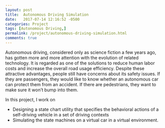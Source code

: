 ```yaml
---
layout: post
title:  Autonomous Driving Simulation
date:   2017-07-14 12:16:52 -0500
categories: Project
tags: [Autonomous Driving,]
permalink: /project/autonomous-driving-simulation.html
comments: true
---
```


Autonomous driving, considered only as science fiction a few years ago, has gotten more and more attention with the evolution of related technology. It is regarded as one of the solutions to reduce human labor costs and increase the overall road usage efficiency. Despite these attractive advantages, people still have concerns about its safety issues. If they are passengers, they would like to know whether an autonomous car can protect them from an accident. If there are pedestrians, they want to make sure it won’t bump into them.


In this project, I work on

- Designing a state chart utility that specifies the behavioral actions of a self-driving vehicle in a set of driving contexts
- Simulating the state machines on a virtual car in a virtual environment.

<!-- You’ll find this post in your `_posts` directory. Go ahead and edit it and re-build the site to see your changes. You can rebuild the site in many different ways, but the most common way is to run `jekyll serve`, which launches a web server and auto-regenerates your site when a file is updated.

To add new posts, simply add a file in the `_posts` directory that follows the convention `YYYY-MM-DD-name-of-post.ext` and includes the necessary front matter. Take a look at the source for this post to get an idea about how it works.

Jekyll also offers powerful support for code snippets:

{% highlight ruby %}
def print_hi(name)
  puts "Hi, #{name}"
end
print_hi('Tom')
#=> prints 'Hi, Tom' to STDOUT.
{% endhighlight %}

Check out the [Jekyll docs][jekyll-docs] for more info on how to get the most out of Jekyll. File all bugs/feature requests at [Jekyll’s GitHub repo][jekyll-gh]. If you have questions, you can ask them on [Jekyll Talk][jekyll-talk].

[jekyll-docs]: http://jekyllrb.com/docs/home
[jekyll-gh]:   https://github.com/jekyll/jekyll
[jekyll-talk]: https://talk.jekyllrb.com/ -->
